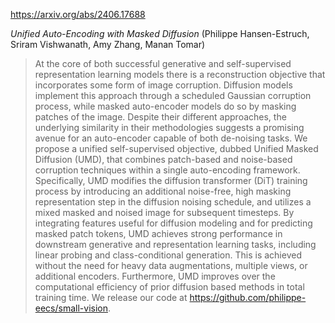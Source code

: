 https://arxiv.org/abs/2406.17688

*Unified Auto-Encoding with Masked Diffusion* (Philippe Hansen-Estruch, Sriram Vishwanath, Amy Zhang, Manan Tomar)

> At the core of both successful generative and self-supervised representation learning models there is a reconstruction objective that incorporates some form of image corruption. Diffusion models implement this approach through a scheduled Gaussian corruption process, while masked auto-encoder models do so by masking patches of the image. Despite their different approaches, the underlying similarity in their methodologies suggests a promising avenue for an auto-encoder capable of both de-noising tasks. We propose a unified self-supervised objective, dubbed Unified Masked Diffusion (UMD), that combines patch-based and noise-based corruption techniques within a single auto-encoding framework. Specifically, UMD modifies the diffusion transformer (DiT) training process by introducing an additional noise-free, high masking representation step in the diffusion noising schedule, and utilizes a mixed masked and noised image for subsequent timesteps. By integrating features useful for diffusion modeling and for predicting masked patch tokens, UMD achieves strong performance in downstream generative and representation learning tasks, including linear probing and class-conditional generation. This is achieved without the need for heavy data augmentations, multiple views, or additional encoders. Furthermore, UMD improves over the computational efficiency of prior diffusion based methods in total training time. We release our code at https://github.com/philippe-eecs/small-vision.

